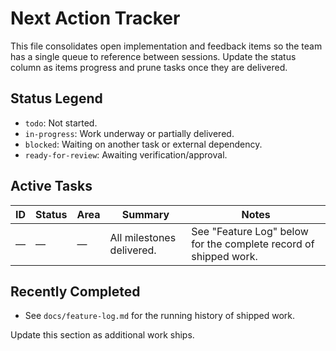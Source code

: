 # Next Action Tracker

This file consolidates open implementation and feedback items so the team has a single queue to reference between sessions. Update the status column as items progress and prune tasks once they are delivered.

## Status Legend
- `todo`: Not started.
- `in-progress`: Work underway or partially delivered.
- `blocked`: Waiting on another task or external dependency.
- `ready-for-review`: Awaiting verification/approval.

## Active Tasks
| ID | Status | Area | Summary | Notes |
|----|--------|------|---------|-------|
| — | — | — | All milestones delivered. | See "Feature Log" below for the complete record of shipped work. |

## Recently Completed
- See `docs/feature-log.md` for the running history of shipped work.

Update this section as additional work ships.
